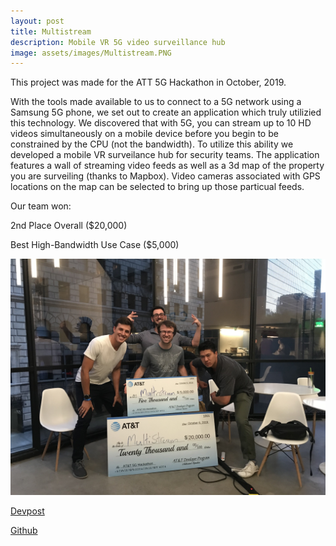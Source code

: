 ```yaml
---
layout: post
title: Multistream
description: Mobile VR 5G video surveillance hub
image: assets/images/Multistream.PNG
---
```


This project was made for the ATT 5G Hackathon in October, 2019.

With the tools made available to us to connect to a 5G network using a Samsung 5G phone, we set out to create an application which truly utilizied this technology. We discovered that with 5G, you can stream up to 10 HD videos simultaneously on a mobile device before you begin to be constrained by the CPU (not the bandwidth). To utilize this ability we developed a mobile VR surveilance hub for security teams. The application features a wall of streaming video feeds as well as a 3d map of the property you are surveiling (thanks to Mapbox). Video cameras associated with GPS locations on the map can be selected to bring up those particual feeds. 

Our team won:

2nd Place Overall ($20,000)

Best High-Bandwidth Use Case ($5,000)

![image](/assets/images/Multistream2.jpg)

[Devpost](https://devpost.com/software/lifesaver5g)

[Github](https://github.com/druerridge/ekdj-att-2019)
